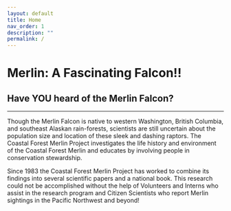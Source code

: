 ```yaml
---
layout: default
title: Home
nav_order: 1
description: ""
permalink: /
---
```


# Merlin: A Fascinating Falcon!!

## Have YOU heard of the Merlin Falcon?

---

Though the Merlin Falcon is native to western Washington, British Columbia, and southeast Alaskan rain-forests, scientists are still uncertain about the population size and location of these sleek and dashing raptors. The Coastal Forest Merlin Project investigates the life history and environment of the Coastal Forest Merlin and educates by involving people in conservation stewardship.

Since 1983 the Coastal Forest Merlin Project has worked to combine its findings into several scientific papers and a national book. This research could not be accomplished without the help of Volunteers and Interns who assist in the research program and Citizen Scientists who report Merlin sightings in the Pacific Northwest and beyond!
